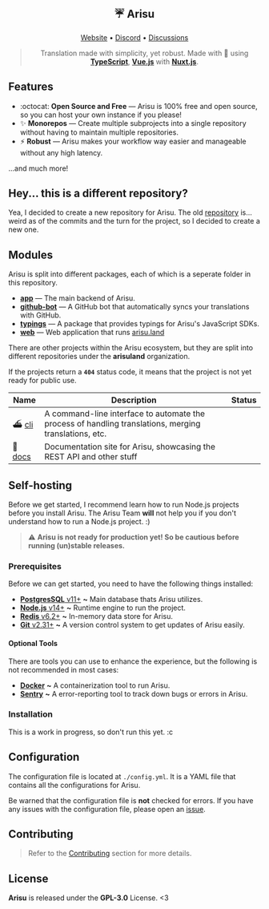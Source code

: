 <div align='center'>
  <h2>☔ Arisu</h2>
  <div align='center'>
    <a href="https://arisu.land">Website</a>  •  <a href="https://arisu.land/discord">Discord</a>   •   <a href="https://github.com/auguwu/Arisu">Discussions</a>
  </div>
  <blockquote>Translation made with simplicity, yet robust. Made with 💖 using <a href='https://typescriptlang.org'><strong>TypeScript</strong></a>, <a href='https://vuejs.org'><strong>Vue.js</strong></a> with <a href='https://nuxtjs.org'><strong>Nuxt.js</strong></a>.</blockquote>
</div>

## Features

- :octocat: **Open Source and Free** — Arisu is 100% free and open source, so you can host your own instance if you please!
- ✨ **Monorepos** — Create multiple subprojects into a single repository without having to maintain multiple repositories.
- ⚡ **Robust** — Arisu makes your workflow way easier and manageable without any high latency.

...and much more!

## Hey... this is a different repository?

Yea, I decided to create a new repository for Arisu. The old [repository](https://github.com/arisuland/Arisu) is... weird as of the commits and the turn for the project, so I decided to create a new one.

## Modules

Arisu is split into different packages, each of which is a seperate folder in this repository.

- [**app**](./app) — The main backend of Arisu.
- [**github-bot**](./github-bot) — A GitHub bot that automatically syncs your translations with GitHub.
- [**typings**](./typings) — A package that provides typings for Arisu's JavaScript SDKs.
- [**web**](./web) — Web application that runs [arisu.land](https://arisu.land)

There are other projects within the Arisu ecosystem, but they are split into different repositories under the **arisuland** organization.

If the projects return a **`404`** status code, it means that the project is not yet ready for public use.

| Name                                         | Description                                                                                           | Status |
| -------------------------------------------- | ----------------------------------------------------------------------------------------------------- | ------ |
| ⛴ [cli](https://github.com/arisuland/cli)    | A command-line interface to automate the process of handling translations, merging translations, etc. |
| 🐳 [docs](https://github.com/arisuland/docs) | Documentation site for Arisu, showcasing the REST API and other stuff                                 |

## Self-hosting

Before we get started, I recommend learn how to run Node.js projects before you install Arisu. The Arisu Team **will** not help you if you don't understand how to run a Node.js project. :)

> :warning: **Arisu is not ready for production yet! So be cautious before running (un)stable releases.**

### Prerequisites

Before we can get started, you need to have the following things installed:

- [**PostgresSQL** v11+](https://postgresql.org) **~** Main database thats Arisu utilizes.
- [**Node.js** v14+](https://nodejs.org/en/) **~** Runtime engine to run the project.
- [**Redis** v6.2+](https://redis.io) **~** In-memory data store for Arisu.
- [**Git** v2.31+](https://git-scm.com) **~** A version control system to get updates of Arisu easily.

#### Optional Tools

There are tools you can use to enhance the experience, but the following is not recommended in most cases:

- [**Docker**](https://docker.com) **~** A containerization tool to run Arisu.
- [**Sentry**](https://sentry.io) **~** A error-reporting tool to track down bugs or errors in Arisu.

### Installation

This is a work in progress, so don't run this yet. :c

## Configuration

The configuration file is located at `./config.yml`. It is a YAML file that contains all the configurations for Arisu.

Be warned that the configuration file is **not** checked for errors. If you have any issues with the configuration file, please open an [issue](https://github.com/arisuland/Arisu/issues).

## Contributing

> Refer to the [Contributing](.github/CONTRIBUTING.md) section for more details.

## License

**Arisu** is released under the **GPL-3.0** License. <3
